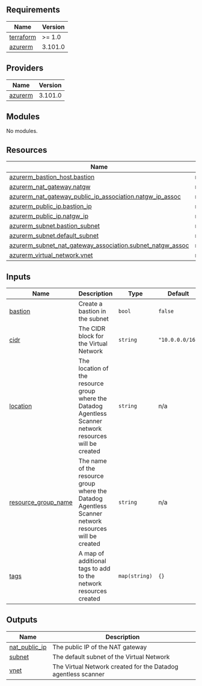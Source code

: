 <!-- BEGIN_TF_DOCS -->
## Requirements

| Name | Version |
|------|---------|
| <a name="requirement_terraform"></a> [terraform](#requirement\_terraform) | >= 1.0 |
| <a name="requirement_azurerm"></a> [azurerm](#requirement\_azurerm) | 3.101.0 |

## Providers

| Name | Version |
|------|---------|
| <a name="provider_azurerm"></a> [azurerm](#provider\_azurerm) | 3.101.0 |

## Modules

No modules.

## Resources

| Name | Type |
|------|------|
| [azurerm_bastion_host.bastion](https://registry.terraform.io/providers/hashicorp/azurerm/3.101.0/docs/resources/bastion_host) | resource |
| [azurerm_nat_gateway.natgw](https://registry.terraform.io/providers/hashicorp/azurerm/3.101.0/docs/resources/nat_gateway) | resource |
| [azurerm_nat_gateway_public_ip_association.natgw_ip_assoc](https://registry.terraform.io/providers/hashicorp/azurerm/3.101.0/docs/resources/nat_gateway_public_ip_association) | resource |
| [azurerm_public_ip.bastion_ip](https://registry.terraform.io/providers/hashicorp/azurerm/3.101.0/docs/resources/public_ip) | resource |
| [azurerm_public_ip.natgw_ip](https://registry.terraform.io/providers/hashicorp/azurerm/3.101.0/docs/resources/public_ip) | resource |
| [azurerm_subnet.bastion_subnet](https://registry.terraform.io/providers/hashicorp/azurerm/3.101.0/docs/resources/subnet) | resource |
| [azurerm_subnet.default_subnet](https://registry.terraform.io/providers/hashicorp/azurerm/3.101.0/docs/resources/subnet) | resource |
| [azurerm_subnet_nat_gateway_association.subnet_natgw_assoc](https://registry.terraform.io/providers/hashicorp/azurerm/3.101.0/docs/resources/subnet_nat_gateway_association) | resource |
| [azurerm_virtual_network.vnet](https://registry.terraform.io/providers/hashicorp/azurerm/3.101.0/docs/resources/virtual_network) | resource |

## Inputs

| Name | Description | Type | Default | Required |
|------|-------------|------|---------|:--------:|
| <a name="input_bastion"></a> [bastion](#input\_bastion) | Create a bastion in the subnet | `bool` | `false` | no |
| <a name="input_cidr"></a> [cidr](#input\_cidr) | The CIDR block for the Virtual Network | `string` | `"10.0.0.0/16"` | no |
| <a name="input_location"></a> [location](#input\_location) | The location of the resource group where the Datadog Agentless Scanner network resources will be created | `string` | n/a | yes |
| <a name="input_resource_group_name"></a> [resource\_group\_name](#input\_resource\_group\_name) | The name of the resource group where the Datadog Agentless Scanner network resources will be created | `string` | n/a | yes |
| <a name="input_tags"></a> [tags](#input\_tags) | A map of additional tags to add to the network resources created | `map(string)` | `{}` | no |

## Outputs

| Name | Description |
|------|-------------|
| <a name="output_nat_public_ip"></a> [nat\_public\_ip](#output\_nat\_public\_ip) | The public IP of the NAT gateway |
| <a name="output_subnet"></a> [subnet](#output\_subnet) | The default subnet of the Virtual Network |
| <a name="output_vnet"></a> [vnet](#output\_vnet) | The Virtual Network created for the Datadog agentless scanner |
<!-- END_TF_DOCS -->